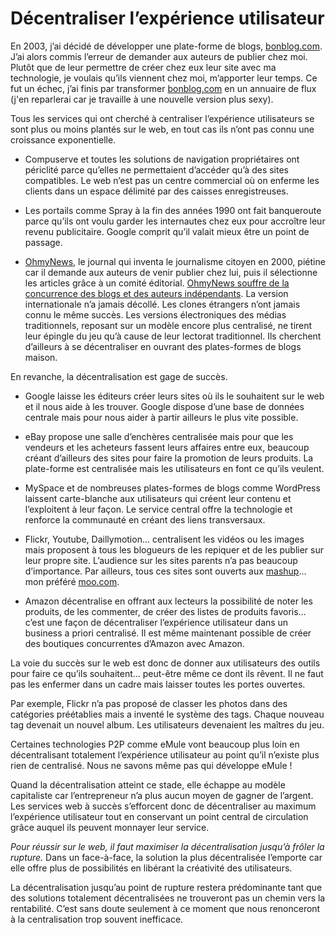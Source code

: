 # Décentraliser l’expérience utilisateur

En 2003, j’ai décidé de développer une plate-forme de blogs, [bonblog.com](http://www.bonblog.com). J’ai alors commis l’erreur de demander aux auteurs de publier chez moi. Plutôt que de leur permettre de créer chez eux leur site avec ma technologie, je voulais qu’ils viennent chez moi, m’apporter leur temps. Ce fut un échec, j’ai finis par transformer [bonblog.com](http://www.bonblog.com) en un annuaire de flux (j'en reparlerai car je travaille à une nouvelle version plus sexy).

Tous les services qui ont cherché à centraliser l’expérience utilisateurs se sont plus ou moins plantés sur le web, en tout cas ils n’ont pas connu une croissance exponentielle.

- Compuserve et toutes les solutions de navigation propriétaires ont périclité parce qu’elles ne permettaient d’accéder qu’à des sites compatibles. Le web n’est pas un centre commercial où on enferme les clients dans un espace délimité par des caisses enregistreuses.

- Les portails comme Spray à la fin des années 1990 ont fait banqueroute parce qu’ils ont voulu garder les internautes chez eux pour accroître leur revenu publicitaire. Google comprit qu’il valait mieux être un point de passage.

- [OhmyNews](http://english.ohmynews.com), le journal qui inventa le journalisme citoyen en 2000, piétine car il demande aux auteurs de venir publier chez lui, puis il sélectionne les articles grâce à un comité éditorial. [OhmyNews souffre de la concurrence des blogs et des auteurs indépendants](http://www.businessweek.com/globalbiz/content/nov2006/gb20061101_539412.htm). La version internationale n’a jamais décollé. Les clones étrangers n’ont jamais connu le même succès. Les versions électroniques des médias traditionnels, reposant sur un modèle encore plus centralisé, ne tirent leur épingle du jeu qu’à cause de leur lectorat traditionnel. Ils cherchent d’ailleurs à se décentraliser en ouvrant des plates-formes de blogs maison.

En revanche, la décentralisation est gage de succès.

- Google laisse les éditeurs créer leurs sites où ils le souhaitent sur le web et il nous aide à les trouver. Google dispose d’une base de données centrale mais pour nous aider à partir ailleurs le plus vite possible.

- eBay propose une salle d’enchères centralisée mais pour que les vendeurs et les acheteurs fassent leurs affaires entre eux, beaucoup créant d’ailleurs des sites pour faire la promotion de leurs produits. La plate-forme est centralisée mais les utilisateurs en font ce qu’ils veulent.

- MySpace et de nombreuses plates-formes de blogs comme WordPress laissent carte-blanche aux utilisateurs qui créent leur contenu et l’exploitent à leur façon. Le service central offre la technologie et renforce la communauté en créant des liens transversaux.

- Flickr, Youtube, Daillymotion… centralisent les vidéos ou les images mais proposent à tous les blogueurs de les repiquer et de les publier sur leur propre site. L’audience sur les sites parents n’a pas beaucoup d’importance. Par ailleurs, tous ces sites sont ouverts aux [mashup](http://blog.tcrouzet.com/2006/05/20/la-fin-des-copyrights-avec-le-web-20/)... mon préféré [moo.com](http://www.moo.com/).

- Amazon décentralise en offrant aux lecteurs la possibilité de noter les produits, de les commenter, de créer des listes de produits favoris… c’est une façon de décentraliser l’expérience utilisateur dans un business a priori centralisé. Il est même maintenant possible de créer des boutiques concurrentes d’Amazon avec Amazon.

La voie du succès sur le web est donc de donner aux utilisateurs des outils pour faire ce qu’ils souhaitent… peut-être même ce dont ils rêvent. Il ne faut pas les enfermer dans un cadre mais laisser toutes les portes ouvertes.

Par exemple, Flickr n’a pas proposé de classer les photos dans des catégories préétablies mais a inventé le système des tags. Chaque nouveau tag devenait un nouvel album. Les utilisateurs devenaient les maîtres du jeu.

Certaines technologies P2P comme eMule vont beaucoup plus loin en décentralisant totalement l’expérience utilisateur au point qu’il n’existe plus rien de centralisé. Nous ne savons même pas qui développe eMule !

Quand la décentralisation atteint ce stade, elle échappe au modèle capitaliste car l’entrepreneur n’a plus aucun moyen de gagner de l’argent. Les services web à succès s’efforcent donc de décentraliser au maximum l’expérience utilisateur tout en conservant un point central de circulation grâce auquel ils peuvent monnayer leur service.

*Pour réussir sur le web, il faut maximiser la décentralisation jusqu’à frôler la rupture.* Dans un face-à-face, la solution la plus décentralisée l’emporte car elle offre plus de possibilités en libérant la créativité des utilisateurs.

La décentralisation jusqu’au point de rupture restera prédominante tant que des solutions totalement décentralisées ne trouveront pas un chemin vers la rentabilité. C’est sans doute seulement à ce moment que nous renonceront à la centralisation trop souvent inefficace.